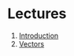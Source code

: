 # Lectures

1. [Introduction](https://docs.google.com/presentation/d/179SO5gDbgxoJRjYQr2A4NKuFog5UNI3JNlH4PAx8fVM)
2. [Vectors](https://docs.google.com/presentation/d/1Z3FYkQ29-txCH9qU3KcUc4RoZugBOK-0dZIX1i3TEno)

